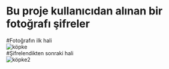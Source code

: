 # Bu proje kullanıcıdan alınan bir fotoğrafı şifreler 
#Fotoğrafın ilk hali </br>
![köpke](https://user-images.githubusercontent.com/97763635/215080833-c08ed392-d5ef-4e71-9d47-7a7dd37ef7bb.png) </br>
#Şifrelendikten sonraki hali </br>
![köpke2](https://user-images.githubusercontent.com/97763635/215080858-43bb66ab-e58c-4a4c-bbc4-d719ffb6a123.png)
